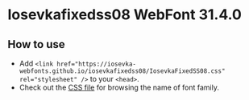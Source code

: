 # Iosevkafixedss08 WebFont 31.4.0

## How to use

- Add `<link href="https://iosevka-webfonts.github.io/iosevkafixedss08/IosevkaFixedSS08.css" rel="stylesheet" />` to your `<head>`.
- Check out the [CSS file](./IosevkaFixedSS08.css) for browsing the name of font family.

